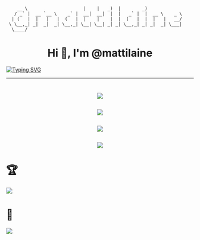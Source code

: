 ```
    __ \                     |    |   _)  |        _)
   / _` |  __ `__ \    _` |  __|  __|  |  |   _` |  |  __ \    _ \
  | (   |  |   |   |  (   |  |    |    |  |  (   |  |  |   |   __/
 \ \__,_| _|  _|  _| \__,_| \__| \__| _| _| \__,_| _| _|  _| \___|
  \____/

```

<h1 align="center">Hi 👋, I'm @mattilaine</h1>

[![Typing SVG](<https://readme-typing-svg.herokuapp.com?font=Fira+Code&duration=3000&pause=200&random=false&width=435&lines=Hello!; This is my personal GitHub profile; Great to have you in here :)>)](https://git.io/typing-svg)

---

<h1 align="center">

![](https://github-readme-stats.vercel.app/api?username=mattilaine&theme=tokyonight&hide_border=true&include_all_commits=false&count_private=true)<br/>

![](https://github-readme-streak-stats.herokuapp.com/?user=mattilaine&theme=tokyonight&hide_border=true)<br/>

![](https://github-readme-stats.vercel.app/api/top-langs/?username=mattilaine&theme=tokyonight&hide_border=true&include_all_commits=true&count_private=true&layout=compact)

![](https://github-contributor-stats.vercel.app/api?username=mattilaine&limit=5&theme=tokyonight&combine_all_yearly_contributions=true)

# 🏆

![](https://github-profile-trophy.vercel.app/?username=mattilaine&theme=tokyonight&no-frame=true&no-bg=true&margin-w=4)

</h1>

# 👀

[![](https://visitcount.itsvg.in/api?id=mattilaine&icon=0&color=1)](https://visitcount.itsvg.in)
